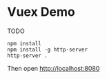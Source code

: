 Vuex Demo
=========

TODO

```
npm install
npm install -g http-server
http-server .
```

Then open <http://localhost:8080>